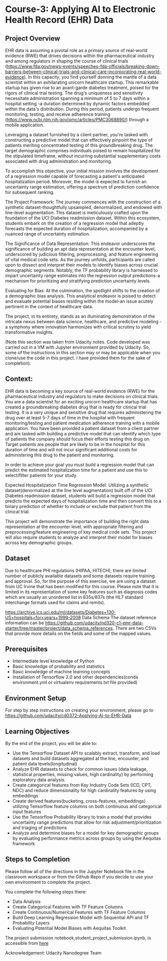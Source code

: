 # Course-3: Applying AI to Electronic Health Record (EHR) Data 

## Project Overview
EHR data is assuming a pivotal role as a primary source of real-world evidence (RWE) that drives decisions 
within the pharmaceutical industry and among regulators in shaping the course of clinical trials
(https://www.fda.gov/news-events/speeches-fda-officials/breaking-down-barriers-between-clinical-trials-and-clinical-care-incorporating-real-world-evidence). In this 
capacity, you find yourself donning the mantle of a data scientist within an exhilarating unicorn healthcare 
startup. This remarkable startup has given rise to an avant-garde diabetes treatment, poised for the rigors of 
clinical trial testing. The drug's uniqueness and sensitivity necessitate administration spanning a minimum of 
5 to 7 days within a hospital setting -a duration determined by dynamic factors embedded within the data's 
distribution. During this period, patients undergo frequent monitoring, testing, and receive adherence training
(https://www.ncbi.nlm.nih.gov/pmc/articles/PMC3068890/) through a mobile application.

Leveraging a dataset furnished by a client partner, you're tasked with constructing a predictive model that 
can effectively pinpoint the type of patients meriting concentrated testing of this groundbreaking drug. The 
target demographic comprises individuals poised to remain hospitalized for the stipulated timeframe, without 
incurring substantial supplementary costs associated with drug administration and monitoring.

To accomplish this objective, your initial mission involves the development of a regression model capable of forecasting a patient's 
anticipated hospitalization period. Moreover, the model is expected to furnish an uncertainty range estimation, offering a spectrum of 
prediction confidence for subsequent ranking.

The Project Framework: The journey commences with the construction of a synthetic dataset-thoughtfully 
upsampled, denormalized, and endowed with line-level augmentation. This dataset is meticulously crafted 
upon the foundation of the UCI Diabetes readmission dataset. Within this ecosystem, students embark on 
the creation of a regression model that adeptly forecasts the expected duration of hospitalization, 
accompanied by a nuanced range of uncertainty estimation.

The Significance of Data Representation: This endeavor underscores the significance of building an apt data 
representation at the encounter level, underscored by judicious filtering, preprocessing, and feature 
engineering of vital medical code sets. As the journey unfolds, participants are called upon to dissect 
and interpret their models to identify biases across crucial demographic segments. Notably, the TF 
probability library is harnessed to impart uncertainty range estimates into the regression output 
predictions-a mechanism for prioritizing and stratifying prediction uncertainty levels.

Evaluating for Bias: At the culmination, the spotlight shifts to the creation of a demographic bias analysis. 
This analytical endeavor is poised to detect and evaluate potential biases residing within the model-an 
issue acutely pertinent in the context of healthcare data.

The project, in its entirety, stands as an illuminating demonstration of the intricate nexus between data 
science, healthcare, and predictive modeling -a symphony where innovation harmonizes with critical 
scrutiny to yield transformative insights.


(Note this section was taken from Udacity notes. Code developed was carried out in a VM with Jupyter environment
provided by Udacity. So, some of the instructions in this section may or may be applicable when 
you clone/use the code in this project. I have provided them for the sake of completion). 

## Context: 

EHR data is becoming a key source of real-world evidence (RWE) for the pharmaceutical industry and regulators 
to make decisions on clinical trials. You are a data scientist for an exciting unicorn healthcare startup 
that has created a groundbreaking diabetes drug that is ready for clinical trial testing. It is a very 
unique and sensitive drug that requires administering the drug over at least 5-7 days of time in the 
hospital with frequent monitoring/testing and patient medication adherence training with a mobile 
application. You have been provided a patient dataset from a client partner and are tasked with building 
a predictive model that can identify which type of patients the company should focus their efforts testing 
this drug on. Target patients are people that are likely to be in the hospital for this duration of time 
and will not incur significant additional costs for administering this drug to the patient and monitoring.

In order to achieve your goal you must build a regression model that can predict the estimated hospitalization 
time for a patient and use this to select/filter patients for your study.

Expected Hospitalization Time Regression Model: Utilizing a synthetic dataset(denormalized at the 
line level augmentation) built off of the UCI Diabetes readmission dataset, students will build a 
regression model that predicts the expected days of hospitalization time and then convert this to 
a binary prediction of whether to include or exclude that patient from the clinical trial.

This project will demonstrate the importance of building the right data representation at the encounter level, 
with appropriate filtering and preprocessing/feature engineering of key medical code sets. This project 
will also require students to analyze and interpret their model for biases across key demographic groups.

## Dataset

Due to healthcare PHI regulations (HIPAA, HITECH), there are limited number of publicly available 
datasets and some datasets require training and approval. So, for the purpose of this exercise, 
we are using a dataset from UC Irvine that has been modified for this course. Please note that 
it is limited in its representation of some key features such as diagnosis codes which are 
usually an unordered list in 835s/837s (the HL7 standard interchange formats used for claims and remits).

https://archive.ics.uci.edu/ml/datasets/Diabetes+130-US+hospitals+for+years+1999-2008 
Data Schema The dataset reference information can be 
https://github.com/udacity/nd320-c1-emr-data-starter/tree/master/project/data_schema_references. 
There are two CSVs that provide more details on the fields and some of the mapped values.

## Prerequisites

* Intermediate level knowledge of Python
* Basic knowledge of probability and statistics
* Basic knowledge of machine learning concepts
* Installation of Tensorflow 2.0 and other dependencies(conda environment.yml or virtualenv requirements.txt 
  file provided)

## Environment Setup

For step by step instructions on creating your environment, please go to https://github.com/udacity/cd0372-Applying-AI-to-EHR-Data

## Learning Objectives

By the end of the project, you will be able to:

* Use the Tensorflow Dataset API to scalably extract, transform, and load datasets and build datasets 
  aggregated at the line, encounter, and patient data levels(longitudinal)
* Analyze EHR datasets to check for common issues (data leakage, statistical properties, 
  missing values, high cardinality) by performing exploratory data analysis.
* Create categorical features from Key Industry Code Sets (ICD, CPT, NDC) and reduce dimensionality 
  for high cardinality features by using embeddings
* Create derived features(bucketing, cross-features, embeddings) utilizing Tensorflow feature columns 
  on both continuous and categorical input features
* Use the Tensorflow Probability library to train a model that provides uncertainty range predictions 
  that allow for risk adjustment/prioritization and triaging of predictions
* Analyze and determine biases for a model for key demographic groups by evaluating performance 
  metrics across groups by using the Aequitas framework

## Steps to Completion

Please follow all of the directions in the Jupyter Notebook file in the classroom workspace 
or from the Github Repo if you decide to use your own environment to complete the project.

You complete the following steps there:
* Data Analysis
* Create Categorical Features with TF Feature Columns
* Create Continuous/Numerical Features with TF Feature Columns
* Build Deep Learning Regression Model with Sequential API and TF Probability Layers
* Evaluating Potential Model Biases with Aequitas Toolkit

The project submission notebook,student_project_submission.ipynb, is accessible from [here](student_project_submission.ipynb)

Acknowledgement: Udacity Nanodegree Team

